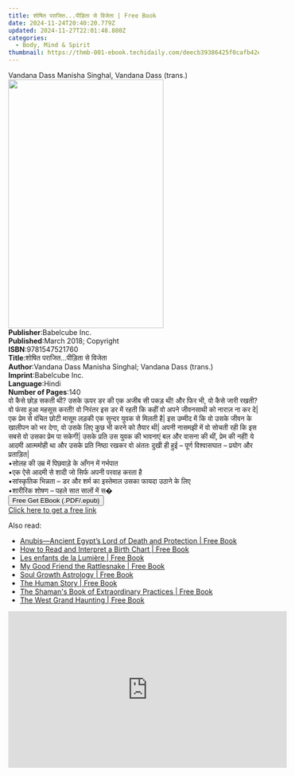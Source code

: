 ```yaml
---
title: शोषित पराजित...पीड़िता से विजेता | Free Book
date: 2024-11-24T20:40:20.779Z
updated: 2024-11-27T22:01:48.880Z
categories:
  - Body, Mind & Spirit
thumbnail: https://thmb-001-ebook.techidaily.com/deecb39386425f0cafb42e5525db994f43e29c0ad5b2fd81e9b31c12c459a6f8.jpg
---
```

<main id="book-container">
  <div class="flex flex-col">
    <div class="book-brief flex-1 py-6 px-4 sm:p-6 md:py-10 md:px-8">
      <!-- brief-->
      <div class="book-brief-main">
        Vandana Dass Manisha Singhal, Vandana Dass (trans.)
      </div>
    </div>
    <div
      class="book-meta-info flex-1 grid gap-4 col-start-1 col-end-3 row-start-1 sm:mb-6 sm:grid-cols-4 lg:gap-6 lg:col-start-2 lg:row-end-6 lg:row-span-6 lg:mb-0"
    >
      <div
        class="book-meta-info-left place-content-center mt-4 p-4 text-sm leading-6 col-start-2 col-span-2 dark:text-slate-400"
      >
        <img
          class="w-full h-500 object-cover rounded-lg sm:h-255 sm:col-span-2 lg:col-span-full"
          src="https://img-001-ebook.techidaily.com/9aa4cfaf505262e52954e3d3de1597eae2689d892cebd8762452211b75bd7d1e.jpg"
          alt=""
          width="312"
          height="500"
        />
      </div>
      <div
        class="book-meta-info-right mt-2 col-start-1 row-start-2 col-span-3 self-center"
      >
        <!-- meta data  -->
        <div class="flex flex-col px-4 md:px-8">
          <div class="flex-1">
            <strong>Publisher</strong>:<span class="px-2">Babelcube Inc.</span>
          </div>
          <div class="flex-1">
            <strong>Published</strong>:<span class="px-2"
              >March 2018; Copyright</span
            >
          </div>
          <div class="flex-1">
            <strong>ISBN</strong>:<span class="px-2">9781547521760</span>
          </div>
          <div class="flex-1">
            <strong>Title</strong>:<span class="px-2"
              >शोषित पराजित...पीड़िता से विजेता</span
            >
          </div>
          <div class="flex-1">
            <strong>Author</strong>:<span class="px-2"
              >Vandana Dass Manisha Singhal; Vandana Dass (trans.)</span
            >
          </div>
          <div class="flex-1">
            <strong>Imprint</strong>:<span class="px-2">Babelcube Inc.</span>
          </div>
          <div class="flex-1">
            <strong>Language</strong>:<span class="px-2">Hindi</span>
          </div>
          <div class="flex-1">
            <strong>Number of Pages</strong>:<span class="px-2">140</span>
          </div>
        </div>
      </div>
    </div>
    <div class="book-description flex-1 py-6 px-4 sm:p-6 md:py-10 md:px-8">
      <div class="book-description-main">
        <div accordion-content="" id="description">
          वो कैसे छोड़ सकती थी? उसके ऊपर डर की एक अजीब सी पकड़ थी! और फिर भी, वो
          कैसे जारी रखती? वो फंसा हुआ महसूस करती! वो निरंतर इस डर में रहती कि
          कहीं वो अपने जीवनसाथी को नाराज़ ना कर दे|<br />एक प्रेम से वंचित छोटी
          मासूम लड़की एक सुन्दर युवक से मिलती है| इस उम्मीद में कि वो उसके जीवन
          के खालीपन को भर देगा, वो उसके लिए कुछ भी करने को तैयार थी| अपनी नासमझी
          में वो सोचती रही कि इस सबसे वो उसका प्रेम पा सकेगी| उसके प्रति उस युवक
          की भावनाएं बल और वासना की थीं, प्रेम की नहीं! ये आदमी आत्ममोही था और
          उसके प्रति निष्ठा रखकर वो अंततः दुखी ही हुई – पूर्ण विश्वासघात –
          प्रयोग और प्रताड़ित|<br />•सोलह की उम्र में पिछवाड़े के आँगन में
          गर्भपात<br />•एक ऐसे आदमी से शादी जो सिर्फ अपनी परवाह करता है<br />•सांस्कृतिक
          भिन्नता – डर और शर्म का इस्तेमाल उसका फायदा उठाने के लिए<br />•शारीरिक
          शोषण – पहले सात सालों में स�
        </div>
      </div>
    </div>
    <div class="book-excerpts flex-1 py-6 px-4 sm:p-6 md:py-10 md:px-8"></div>
    <div
      class="book-about-author flex-1 py-6 px-4 sm:p-6 md:py-10 md:px-8"
    ></div>
    <div class="book-free-get flex-1 py-6 px-4 sm:p-6 md:py-10 md:px-8">
      <button
        id="btn-free-get"
        class="bg-blue-500 hover:bg-blue-700 text-white font-bold py-2 px-4 rounded"
      >
        Free Get EBook (.PDF/.epub)
      </button>
      <div id="countdown-display" class="px-2 text-lg mt-2"></div>
      <a
        id="free-link"
        class="hidden bg-blue-500 hover:bg-blue-700 text-white font-bold py-2 px-4 rounded"
        href="https://www.ebooks.com/en-us/book/96166196/ebook/vandana-dass-manisha-singhal/"
        target="_blank"
        >Click here to get a free link</a
      >
    </div>
    <script>
      let countdownTime = 0;
      let countdownInterval = null;
      document
        .getElementById('btn-free-get')
        .addEventListener('click', startCountdown);
      function startCountdown() {
        countdownTime = new Date().getTime() + 60000 * 3;
        countdownInterval = setInterval(updateCountdown, 1000);
        document.getElementById('btn-free-get').disabled = true;
        document
          .getElementById('btn-free-get')
          .classList.add('bg-gray-500', 'cursor-not-allowed');
      }
      function updateCountdown() {
        let currentTime = new Date().getTime();
        let timeLeft = countdownTime - currentTime;
        let secondsLeft = Math.floor(timeLeft / 1000);
        document.getElementById('countdown-display').innerHTML =
          `Remaining time: ${secondsLeft} seconds.`;
        if (secondsLeft <= 0) {
          clearInterval(countdownInterval);
          document.getElementById('btn-free-get').classList.add('hidden');
          document.getElementById('free-link').classList.remove('hidden');
          document.getElementById('countdown-display').innerHTML = '';
        }
      }
    </script>
  </div>
</main>

<ins class="adsbygoogle"
      style="display:block"
      data-ad-client="ca-pub-7571918770474297"
      data-ad-slot="8358498916"
      data-ad-format="auto"
      data-full-width-responsive="true"></ins>
    

<span class="atpl-alsoreadstyle">Also read:</span>
<div><ul>
<li><a href="https://novels-ebooks.techidaily.com/211239550--anubisancient-egypts-lord-of-death-and-protection/"><u>Anubis—Ancient Egypt’s Lord of Death and Protection | Free Book</u></a></li>
<li><a href="https://novels-ebooks.techidaily.com/211239549--how-to-read-and-interpret-a-birth-chart/"><u>How to Read and Interpret a Birth Chart | Free Book</u></a></li>
<li><a href="https://novels-ebooks.techidaily.com/211240210-9782385640446-les-enfants-de-la-lumiere/"><u>Les enfants de la Lumière | Free Book</u></a></li>
<li><a href="https://novels-ebooks.techidaily.com/211239551--my-good-friend-the-rattlesnake/"><u>My Good Friend the Rattlesnake | Free Book</u></a></li>
<li><a href="https://novels-ebooks.techidaily.com/211239553--soul-growth-astrology/"><u>Soul Growth Astrology | Free Book</u></a></li>
<li><a href="https://novels-ebooks.techidaily.com/211240382-9780998561035-the-human-story/"><u>The Human Story | Free Book</u></a></li>
<li><a href="https://novels-ebooks.techidaily.com/211239552-9781950253548-the-shamans-book-of-extraordinary-practices/"><u>The Shaman's Book of Extraordinary Practices | Free Book</u></a></li>
<li><a href="https://novels-ebooks.techidaily.com/211240577-9798985186581-the-west-grand-haunting/"><u>The West Grand Haunting | Free Book</u></a></li>
</ul></div>

<!-- affiliate ads begin -->
<iframe width="560" height="315" src="https://www.youtube.com/embed/YezPJZzPJ8Q?si=xF1t4BQHFquzvnzE&autoplay=1" title="YouTube video player" frameborder="0" allow="accelerometer; autoplay; clipboard-write; encrypted-media; gyroscope; picture-in-picture; web-share" referrerpolicy="strict-origin-when-cross-origin" allowfullscreen></iframe>
<!-- affiliate ads end -->

